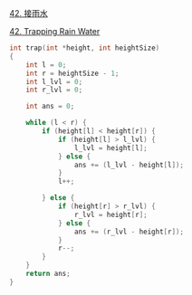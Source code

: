 [42. 接雨水](https://leetcode-cn.com/problems/trapping-rain-water/)

[42. Trapping Rain Water](https://leetcode.com/problems/trapping-rain-water/)


```c++
int trap(int *height, int heightSize)
{
	int l = 0;
	int r = heightSize - 1;
	int l_lvl = 0;
	int r_lvl = 0;

	int ans = 0;

	while (l < r) {
		if (height[l] < height[r]) {
			if (height[l] > l_lvl) {
				l_lvl = height[l];
			} else {
				ans += (l_lvl - height[l]);
			}
			l++;

		} else {
			if (height[r] > r_lvl) {
				r_lvl = height[r];
			} else {
				ans += (r_lvl - height[r]);
			}
			r--;
		}
	}
	return ans;
}
```